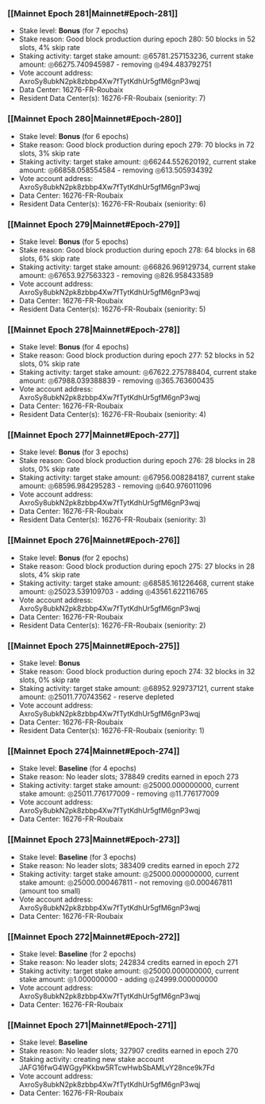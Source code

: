 ### [[Mainnet Epoch 281|Mainnet#Epoch-281]]
* Stake level: **Bonus** (for 7 epochs)
* Stake reason: Good block production during epoch 280: 50 blocks in 52 slots, 4% skip rate
* Staking activity: target stake amount: ◎65781.257153236, current stake amount: ◎66275.740945987 - removing ◎494.483792751
* Vote account address: AxroSy8ubkN2pk8zbbp4Xw7fTytKdhUr5gfM6gnP3wqj
* Data Center: 16276-FR-Roubaix
* Resident Data Center(s): 16276-FR-Roubaix (seniority: 7)
### [[Mainnet Epoch 280|Mainnet#Epoch-280]]
* Stake level: **Bonus** (for 6 epochs)
* Stake reason: Good block production during epoch 279: 70 blocks in 72 slots, 3% skip rate
* Staking activity: target stake amount: ◎66244.552620192, current stake amount: ◎66858.058554584 - removing ◎613.505934392
* Vote account address: AxroSy8ubkN2pk8zbbp4Xw7fTytKdhUr5gfM6gnP3wqj
* Data Center: 16276-FR-Roubaix
* Resident Data Center(s): 16276-FR-Roubaix (seniority: 6)
### [[Mainnet Epoch 279|Mainnet#Epoch-279]]
* Stake level: **Bonus** (for 5 epochs)
* Stake reason: Good block production during epoch 278: 64 blocks in 68 slots, 6% skip rate
* Staking activity: target stake amount: ◎66826.969129734, current stake amount: ◎67653.927563323 - removing ◎826.958433589
* Vote account address: AxroSy8ubkN2pk8zbbp4Xw7fTytKdhUr5gfM6gnP3wqj
* Data Center: 16276-FR-Roubaix
* Resident Data Center(s): 16276-FR-Roubaix (seniority: 5)
### [[Mainnet Epoch 278|Mainnet#Epoch-278]]
* Stake level: **Bonus** (for 4 epochs)
* Stake reason: Good block production during epoch 277: 52 blocks in 52 slots, 0% skip rate
* Staking activity: target stake amount: ◎67622.275788404, current stake amount: ◎67988.039388839 - removing ◎365.763600435
* Vote account address: AxroSy8ubkN2pk8zbbp4Xw7fTytKdhUr5gfM6gnP3wqj
* Data Center: 16276-FR-Roubaix
* Resident Data Center(s): 16276-FR-Roubaix (seniority: 4)
### [[Mainnet Epoch 277|Mainnet#Epoch-277]]
* Stake level: **Bonus** (for 3 epochs)
* Stake reason: Good block production during epoch 276: 28 blocks in 28 slots, 0% skip rate
* Staking activity: target stake amount: ◎67956.008284187, current stake amount: ◎68596.984295283 - removing ◎640.976011096
* Vote account address: AxroSy8ubkN2pk8zbbp4Xw7fTytKdhUr5gfM6gnP3wqj
* Data Center: 16276-FR-Roubaix
* Resident Data Center(s): 16276-FR-Roubaix (seniority: 3)
### [[Mainnet Epoch 276|Mainnet#Epoch-276]]
* Stake level: **Bonus** (for 2 epochs)
* Stake reason: Good block production during epoch 275: 27 blocks in 28 slots, 4% skip rate
* Staking activity: target stake amount: ◎68585.161226468, current stake amount: ◎25023.539109703 - adding ◎43561.622116765
* Vote account address: AxroSy8ubkN2pk8zbbp4Xw7fTytKdhUr5gfM6gnP3wqj
* Data Center: 16276-FR-Roubaix
* Resident Data Center(s): 16276-FR-Roubaix (seniority: 2)
### [[Mainnet Epoch 275|Mainnet#Epoch-275]]
* Stake level: **Bonus**
* Stake reason: Good block production during epoch 274: 32 blocks in 32 slots, 0% skip rate
* Staking activity: target stake amount: ◎68952.929737121, current stake amount: ◎25011.770743562 - reserve depleted
* Vote account address: AxroSy8ubkN2pk8zbbp4Xw7fTytKdhUr5gfM6gnP3wqj
* Data Center: 16276-FR-Roubaix
* Resident Data Center(s): 16276-FR-Roubaix (seniority: 1)
### [[Mainnet Epoch 274|Mainnet#Epoch-274]]
* Stake level: **Baseline** (for 4 epochs)
* Stake reason: No leader slots; 378849 credits earned in epoch 273
* Staking activity: target stake amount: ◎25000.000000000, current stake amount: ◎25011.776177009 - removing ◎11.776177009
* Vote account address: AxroSy8ubkN2pk8zbbp4Xw7fTytKdhUr5gfM6gnP3wqj
* Data Center: 16276-FR-Roubaix
### [[Mainnet Epoch 273|Mainnet#Epoch-273]]
* Stake level: **Baseline** (for 3 epochs)
* Stake reason: No leader slots; 383409 credits earned in epoch 272
* Staking activity: target stake amount: ◎25000.000000000, current stake amount: ◎25000.000467811 - not removing ◎0.000467811 (amount too small)
* Vote account address: AxroSy8ubkN2pk8zbbp4Xw7fTytKdhUr5gfM6gnP3wqj
* Data Center: 16276-FR-Roubaix
### [[Mainnet Epoch 272|Mainnet#Epoch-272]]
* Stake level: **Baseline** (for 2 epochs)
* Stake reason: No leader slots; 242834 credits earned in epoch 271
* Staking activity: target stake amount: ◎25000.000000000, current stake amount: ◎1.000000000 - adding ◎24999.000000000
* Vote account address: AxroSy8ubkN2pk8zbbp4Xw7fTytKdhUr5gfM6gnP3wqj
* Data Center: 16276-FR-Roubaix
### [[Mainnet Epoch 271|Mainnet#Epoch-271]]
* Stake level: **Baseline**
* Stake reason: No leader slots; 327907 credits earned in epoch 270
* Staking activity: creating new stake account JAFG16fwG4WGgyPKkbw5RTcwHwbSbAMLvY28nce9k7Fd
* Vote account address: AxroSy8ubkN2pk8zbbp4Xw7fTytKdhUr5gfM6gnP3wqj
* Data Center: 16276-FR-Roubaix